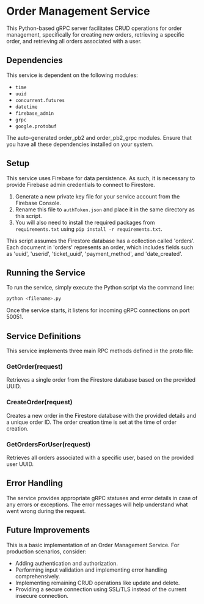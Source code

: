 # Order Management Service
This Python-based gRPC server facilitates CRUD operations for order management, specifically for creating new orders, retrieving a specific order, and retrieving all orders associated with a user.

## Dependencies
This service is dependent on the following modules:

* `time`
* `uuid`
* `concurrent.futures`
* `datetime`
* `firebase_admin`
* `grpc`
* `google.protobuf`

The auto-generated order_pb2 and order_pb2_grpc modules.
Ensure that you have all these dependencies installed on your system.

## Setup
This service uses Firebase for data persistence. As such, it is necessary to provide Firebase admin credentials to connect to Firestore.

1. Generate a new private key file for your service account from the Firebase Console.
2. Rename this file to `authToken.json` and place it in the same directory as this script.
3. You will also need to install the required packages from `requirements.txt` using `pip install -r requirements.txt`.

This script assumes the Firestore database has a collection called 'orders'. Each document in 'orders' represents an order, which includes fields such as 'uuid', 'userid', 'ticket_uuid', 'payment_method', and 'date_created'.

## Running the Service
To run the service, simply execute the Python script via the command line:

```bash
python <filename>.py
```
Once the service starts, it listens for incoming gRPC connections on port 50051.

## Service Definitions
This service implements three main RPC methods defined in the proto file:

### GetOrder(request)
Retrieves a single order from the Firestore database based on the provided UUID.

### CreateOrder(request)
Creates a new order in the Firestore database with the provided details and a unique order ID. The order creation time is set at the time of order creation.

### GetOrdersForUser(request)
Retrieves all orders associated with a specific user, based on the provided user UUID.

## Error Handling
The service provides appropriate gRPC statuses and error details in case of any errors or exceptions. The error messages will help understand what went wrong during the request.

## Future Improvements
This is a basic implementation of an Order Management Service. For production scenarios, consider:

* Adding authentication and authorization. 
* Performing input validation and implementing error handling comprehensively. 
* Implementing remaining CRUD operations like update and delete. 
* Providing a secure connection using SSL/TLS instead of the current insecure connection.